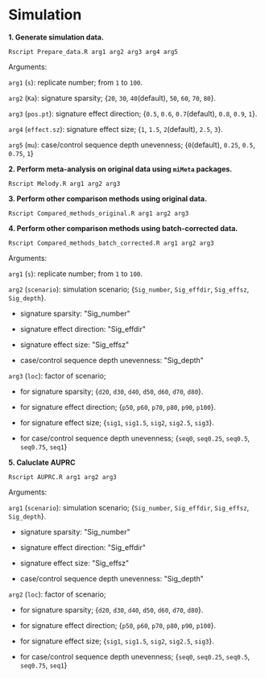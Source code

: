 # Simulation 

**1. Generate simulation data.**
```console
Rscript Prepare_data.R arg1 arg2 arg3 arg4 arg5
```
   Arguments:

   `arg1` (`s`): replicate number; from `1` to `100`.
   
   `arg2` (`Ka`): signature sparsity; {`20`, `30`, `40`(default), `50`, `60`, `70`, `80`}.
   
   `arg3` (`pos.pt`): signature effect direction; {`0.5`, `0.6`, `0.7`(default), `0.8`, `0.9`, `1`}.
   
   `arg4` (`effect.sz`): signature effect size; {`1`, `1.5`, `2`(default), `2.5`, `3`}.
   
   `arg5` (`mu`): case/control sequence depth unevenness; {`0`(default), `0.25`, `0.5`, `0.75`, `1`}
   
**2. Perform meta-analysis on original data using `miMeta` packages.**
```console
Rscript Melody.R arg1 arg2 arg3
```

**3. Perform other comparison methods using original data.**
```console
Rscript Compared_methods_original.R arg1 arg2 arg3
```

**4. Perform other comparison methods using batch-corrected data.**
```console
Rscript Compared_methods_batch_corrected.R arg1 arg2 arg3
```
   Arguments:
  
   `arg1` (`s`): replicate number; from `1` to `100`.
   
   `arg2` (`scenario`): simulation scenario; {`Sig_number`, `Sig_effdir`, `Sig_effsz`, `Sig_depth`}.
   
   * signature sparsity: "Sig_number"
    
   * signature effect direction: "Sig_effdir"
    
   * signature effect size: "Sig_effsz"
    
   * case/control sequence depth unevenness: "Sig_depth"
    
   `arg3` (`loc`): factor of scenario;
   
   * for signature sparsity; {`d20`, `d30`, `d40`, `d50`, `d60`, `d70`, `d80`}.
     
   * for signature effect direction; {`p50`, `p60`, `p70`, `p80`, `p90`, `p100`}.
    
   * for signature effect size; {`sig1`, `sig1.5`, `sig2`, `sig2.5`, `sig3`}.
    
   * for case/control sequence depth unevenness; {`seq0`, `seq0.25`, `seq0.5`, `seq0.75`, `seq1`}

**5. Caluclate AUPRC**
```console
Rscript AUPRC.R arg1 arg2 arg3
```

   Arguments:

   `arg1` (`scenario`): simulation scenario; {`Sig_number`, `Sig_effdir`, `Sig_effsz`, `Sig_depth`}.
   
   * signature sparsity: "Sig_number"
    
   * signature effect direction: "Sig_effdir"
    
   * signature effect size: "Sig_effsz"
    
   * case/control sequence depth unevenness: "Sig_depth"
    
   `arg2` (`loc`): factor of scenario;
   
   * for signature sparsity; {`d20`, `d30`, `d40`, `d50`, `d60`, `d70`, `d80`}.
     
   * for signature effect direction; {`p50`, `p60`, `p70`, `p80`, `p90`, `p100`}.
    
   * for signature effect size; {`sig1`, `sig1.5`, `sig2`, `sig2.5`, `sig3`}.
    
   * for case/control sequence depth unevenness; {`seq0`, `seq0.25`, `seq0.5`, `seq0.75`, `seq1`}
